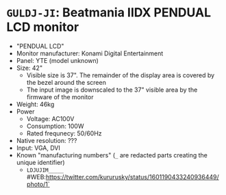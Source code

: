 # `GULDJ-JI`: Beatmania IIDX PENDUAL LCD monitor

* "PENDUAL LCD"
* Monitor manufacturer: Konami Digital Entertainment
* Panel: YTE (model unknown)
* Size: 42"
  * Visible size is 37". The remainder of the display area is covered by the bezel around the screen
  * The input image is downscaled to the 37" visible area by the firmware of the monitor
* Weight: 46kg
* Power
  * Voltage: AC100V
  * Consumption: 100W
  * Rated frequnecy: 50/60Hz
* Native resolution: ???
* Input: VGA, DVI
* Known "manufacturing numbers" (`_` are redacted parts creating the unique identifier)
  * `LDJUJIM_____` #WEB:https://twitter.com/kururusky/status/1601190433240936449/photo/1`